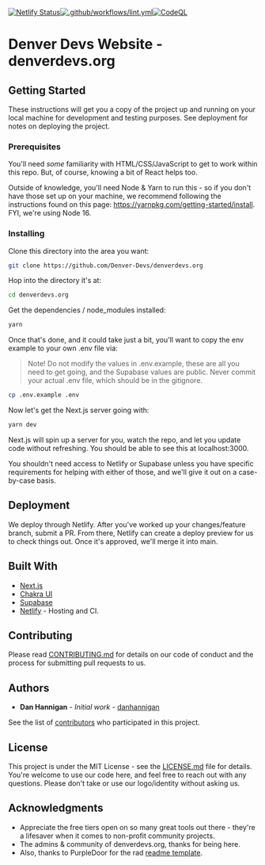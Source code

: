 [![Netlify Status](https://api.netlify.com/api/v1/badges/0bd79c4e-c5d1-42b4-a33e-2a5630389064/deploy-status)](https://app.netlify.com/sites/denver-devs/deploys)[![.github/workflows/lint.yml](https://github.com/Denver-Devs/denverdevs.org/actions/workflows/lint.yml/badge.svg)](https://github.com/Denver-Devs/denverdevs.org/actions/workflows/lint.yml)[![CodeQL](https://github.com/Denver-Devs/denverdevs.org/actions/workflows/codeql-analysis.yml/badge.svg)](https://github.com/Denver-Devs/denverdevs.org/actions/workflows/codeql-analysis.yml)

# Denver Devs Website - denverdevs.org

## Getting Started

These instructions will get you a copy of the project up and running on your local machine for development and testing purposes. See deployment for notes on deploying the project.

### Prerequisites

You'll need _some_ familiarity with HTML/CSS/JavaScript to get to work within this repo. But, of course, knowing a bit of React helps too.

Outside of knowledge, you'll need Node & Yarn to run this - so if you don't have those set up on your machine, we recommend following the instructions found on this page: <https://yarnpkg.com/getting-started/install>. FYI, we're using Node 16.

### Installing

Clone this directory into the area you want:

```bash
git clone https://github.com/Denver-Devs/denverdevs.org
```

Hop into the directory it's at:

```bash
cd denverdevs.org
```

Get the dependencies / node_modules installed:

```bash
yarn
```

Once that's done, and it could take just a bit, you'll want to copy the env example to your own
.env file via:

> Note! Do not modify the values in .env.example, these are all you need to get going, and the Supabase values are public. Never commit your actual .env file, which should be in the gitignore.

```bash
cp .env.example .env
```

Now let's get the Next.js server going with:

```bash
yarn dev
```

Next.js will spin up a server for you, watch the repo, and let you update code without refreshing. You should be able to see this at localhost:3000.

You shouldn't need access to Netlify or Supabase unless you have specific requirements for helping with either of those, and we'll give it out on a case-by-case basis.

## Deployment

We deploy through Netlify. After you've worked up your changes/feature branch, submit a PR. From there, Netlify can create a deploy preview for us to check things out. Once it's approved, we'll merge it into main.

## Built With

- [Next.js](http://nextjs.org)
- [Chakra UI](https://chakra-ui.com)
- [Supabase](http://supabase.com)
- [Netlify](http://netlify.com) - Hosting and CI.

## Contributing

Please read [CONTRIBUTING.md](CONTRIBUTING.md) for details on our code of conduct and the process for submitting pull requests to us.

## Authors

- **Dan Hannigan** - _Initial work_ - [danhannigan](https://github.com/danhannigan)

See the list of [contributors](https://github.com/denver-devs/denverdevs.org/contributors) who participated in this project.

## License

This project is under the MIT License - see the [LICENSE.md](LICENSE.md) file for details. You're welcome to use our code here, and feel free to reach out with any questions. Please don't take or use our logo/identity without asking us.

## Acknowledgments

- Appreciate the free tiers open on so many great tools out there - they're a lifesaver when it comes to non-profit community projects.
- The admins & community of denverdevs.org, thanks for being here.
- Also, thanks to PurpleDoor for the rad [readme template](https://gist.github.com/PurpleBooth/109311bb0361f32d87a2).
